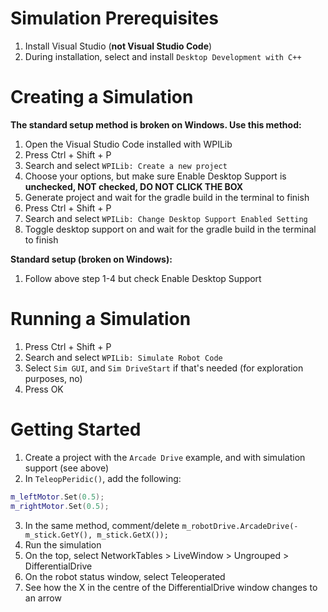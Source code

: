 # Simulation Prerequisites

1. Install Visual Studio (**not Visual Studio Code**)
2. During installation, select and install `Desktop Development with C++`

# Creating a Simulation

**The standard setup method is broken on Windows. Use this method:** 

1. Open the Visual Studio Code installed with WPILib
2. Press Ctrl + Shift + P
3. Search and select `WPILib: Create a new project`
4. Choose your options, but make sure Enable Desktop Support is **unchecked, NOT checked, DO NOT CLICK THE BOX**
5. Generate project and wait for the gradle build in the terminal to finish
6. Press Ctrl + Shift + P
7. Search and select `WPILib: Change Desktop Support Enabled Setting`
8. Toggle desktop support on and wait for the gradle build in the terminal to finish

**Standard setup (broken on Windows):**

1. Follow above step 1-4 but check Enable Desktop Support

# Running a Simulation

1. Press Ctrl + Shift + P
2. Search and select `WPILib: Simulate Robot Code`
3. Select `Sim GUI`, and `Sim DriveStart` if that's needed (for exploration purposes, no)
4. Press OK

# Getting Started

1. Create a project with the `Arcade Drive` example, and with simulation support (see above)
2. In `TeleopPeridic()`, add the following:
```c++
m_leftMotor.Set(0.5);
m_rightMotor.Set(0.5);
```
3. In the same method, comment/delete `m_robotDrive.ArcadeDrive(-m_stick.GetY(), m_stick.GetX());`
4. Run the simulation
5. On the top, select NetworkTables > LiveWindow > Ungrouped > DifferentialDrive
6. On the robot status window, select Teleoperated
7. See how the X in the centre of the DifferentialDrive window changes to an arrow
